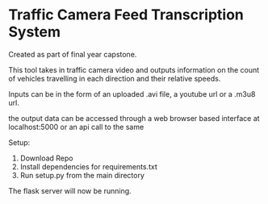 # Traffic Camera Feed Transcription System
Created as part of final year capstone. 

This tool takes in traffic camera video and outputs information on the count of vehicles travelling in each direction and their relative speeds.

Inputs can be in the form of an uploaded .avi file, a youtube url or a .m3u8 url.

the output data can be accessed through a web browser based interface at localhost:5000 or an api call to the same

Setup:
1. Download Repo
2. Install dependencies for requirements.txt
3. Run setup.py from the main directory

The flask server will now be running.
